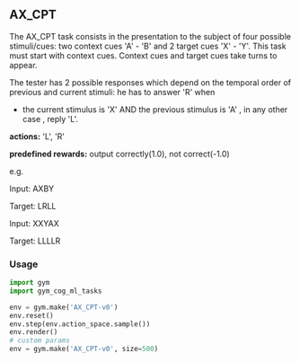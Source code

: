 ## AX_CPT
The AX_CPT task consists in the presentation to the subject of four possible stimuli/cues: two context cues 'A' - 'B' and 2 target cues 'X' - 'Y'.
This task must start with context cues. Context cues and target cues take turns to appear. 

The tester has 2 possible responses which depend on the temporal order of previous and current stimuli: 
he has to answer 'R' when
* the current stimulus is 'X' AND the previous stimulus is 'A' ,
in any other case , reply 'L'.

**actions:**  'L', 'R'

**predefined rewards:** output correctly(1.0), not correct(-1.0)

e.g.

Input: AXBY

Target: LRLL

Input: XXYAX

Target: LLLLR

### Usage
```python
import gym
import gym_cog_ml_tasks

env = gym.make('AX_CPT-v0')
env.reset()
env.step(env.action_space.sample())
env.render()
# custom params
env = gym.make('AX_CPT-v0', size=500)
```